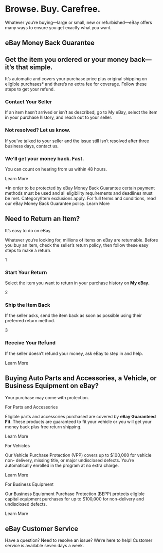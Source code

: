 #  Browse. Buy. Carefree.

Whatever you’re buying—large or small, new or refurbished—eBay offers many ways
to ensure you get exactly what you want.

## eBay Money Back Guarantee

##  Get the item you ordered or your money back—it’s that simple.

It’s automatic and covers your purchase price plus original shipping on eligible
purchases* and there’s no extra fee for coverage. Follow these steps to get your
refund.

### Contact Your Seller

If an item hasn’t arrived or isn’t as described, go to My eBay, select the item
in your purchase history, and reach out to your seller.

### Not resolved? Let us know.

If you’ve talked to your seller and the issue still isn’t resolved after three
business days, contact us.

### We’ll get your money back. Fast.

You can count on hearing from us within 48 hours.

Learn More

*In order to be protected by eBay Money Back Guarantee certain payment methods must be used and all eligibility requirements and deadlines must be met. Category/Item exclusions apply. For full terms and conditions, read our eBay Money Back Guarantee policy.
Learn More

##  Need to Return an Item?

It’s easy to do on eBay.

Whatever you’re looking for, millions of items on eBay are returnable. Before
you buy an item, check the seller’s return policy, then follow these easy steps
to make a return.

1

### Start Your Return

Select the item you want to return in your purchase history on **My eBay**.

2

### Ship the Item Back

If the seller asks, send the item back as soon as possible using their preferred
return method.

3

### Receive Your Refund

If the seller doesn’t refund your money, ask eBay to step in and help.

Learn More

##  Buying Auto Parts and Accessories, a Vehicle, or Business Equipment on eBay?

Your purchase may come with protection.

For Parts and Accessories

Eligible parts and accessories purchased are covered by **eBay Guaranteed Fit**.
These products are guaranteed to fit your vehicle or you will get your money
back plus free return shipping.

Learn More

For Vehicles

Our Vehicle Purchase Protection (VPP) covers up to $100,000 for vehicle non-
delivery, missing title, or major undisclosed defects. You’re automatically
enrolled in the program at no extra charge.

Learn More

For Business Equipment

Our Business Equipment Purchase Protection (BEPP) protects eligible capital
equipment purchases for up to $100,000 for non-delivery and undisclosed defects.

Learn More

##  eBay Customer Service

Have a question? Need to resolve an issue? We’re here to help! Customer service
is available seven days a week.

